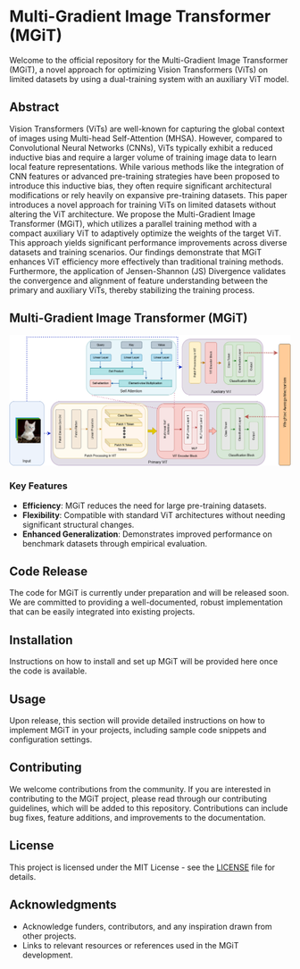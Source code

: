# Multi-Gradient Image Transformer (MGiT)

Welcome to the official repository for the Multi-Gradient Image Transformer (MGiT), a novel approach for optimizing Vision Transformers (ViTs) on limited datasets by using a dual-training system with an auxiliary ViT model.

## Abstract

Vision Transformers (ViTs) are well-known for capturing the global context of images using Multi-head Self-Attention (MHSA). However, compared to Convolutional Neural Networks (CNNs), ViTs typically exhibit a reduced inductive bias and require a larger volume of training image data to learn local feature representations. While various methods like the integration of CNN features or advanced pre-training strategies have been proposed to introduce this inductive bias, they often require significant architectural modifications or rely heavily on expansive pre-training datasets. This paper introduces a novel approach for training ViTs on limited datasets without altering the ViT architecture. We propose the Multi-Gradient Image Transformer (MGiT), which utilizes a parallel training method with a compact auxiliary ViT to adaptively optimize the weights of the target ViT. This approach yields significant performance improvements across diverse datasets and training scenarios. Our findings demonstrate that MGiT enhances ViT efficiency more effectively than traditional training methods. Furthermore, the application of Jensen-Shannon (JS) Divergence validates the convergence and alignment of feature understanding between the primary and auxiliary ViTs, thereby stabilizing the training process.

## Multi-Gradient Image Transformer (MGiT)

![MGiT](MGiT.png "Visualization of MGiT Efficiency")



### Key Features

- **Efficiency**: MGiT reduces the need for large pre-training datasets.
- **Flexibility**: Compatible with standard ViT architectures without needing significant structural changes.
- **Enhanced Generalization**: Demonstrates improved performance on benchmark datasets through empirical evaluation.

## Code Release

The code for MGiT is currently under preparation and will be released soon. We are committed to providing a well-documented, robust implementation that can be easily integrated into existing projects.

## Installation

Instructions on how to install and set up MGiT will be provided here once the code is available.

## Usage

Upon release, this section will provide detailed instructions on how to implement MGiT in your projects, including sample code snippets and configuration settings.

## Contributing

We welcome contributions from the community. If you are interested in contributing to the MGiT project, please read through our contributing guidelines, which will be added to this repository. Contributions can include bug fixes, feature additions, and improvements to the documentation.

## License

This project is licensed under the MIT License - see the [LICENSE](LICENSE) file for details.


## Acknowledgments

- Acknowledge funders, contributors, and any inspiration drawn from other projects.
- Links to relevant resources or references used in the MGiT development.
